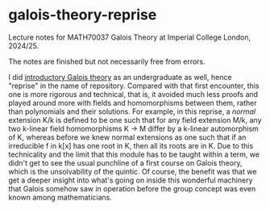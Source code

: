 # galois-theory-reprise
Lecture notes for MATH70037 Galois Theory at Imperial College London, 2024/25.

The notes are finished but not necessarily free from errors.

I did [introductory Galois theory](https://github.com/jieweix/galois-theory-notes) as an undergraduate as well, hence "reprise" in the name of repository. Compared with that first encounter, this one is more rigorous and technical, that is, it avoided much less proofs and played around more with fields and homomorphisms between them, rather than polynomials and their solutions. For example, in this reprise, a *normal* extension K/k is defined to be one such that for any field extension M/k, any two k-linear field homomorphisms K -> M differ by a k-linear automorphism of K, whereas before we knew normal extensions as one such that if an irreducible f in k[x] has one root in K, then all its roots are in K. Due to this technicality and the limit that this module has to be taught within a term, we didn't get to see the usual punchline of a first course on Galois theory, which is the unsolvability of the quintic. Of course, the benefit was that we get a deeper insight into what's going on inside this wonderful machinery that Galois somehow saw in operation before the group concept was even known among mathematicians.